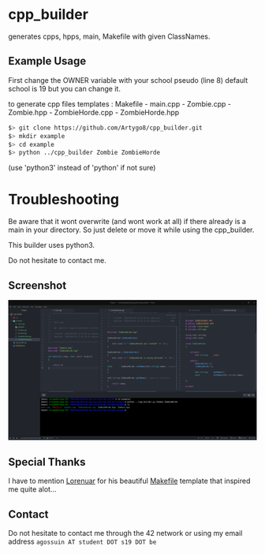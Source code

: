 # cpp_builder

generates cpps, hpps, main, Makefile with given ClassNames.

## Example Usage

First change the OWNER variable with your school pseudo (line 8) default school is 19 but you can change it.

to generate cpp files templates :
Makefile - main.cpp - Zombie.cpp - Zombie.hpp - ZombieHorde.cpp - ZombieHorde.hpp

```bash
$> git clone https://github.com/Artygo8/cpp_builder.git
$> mkdir example
$> cd example
$> python ../cpp_builder Zombie ZombieHorde
```

(use 'python3' instead of 'python' if not sure)

# Troubleshooting

Be aware that it wont overwrite (and wont work at all) if there already is a main in your directory.
So just delete or move it while using the cpp_builder.

This builder uses python3.

Do not hesitate to contact me.

## Screenshot

![screenshot example](screenshot/cpp_builder.png)

## Special Thanks

I have to mention [Lorenuar](https://github.com/lorenuars19) for his beautiful [Makefile](https://github.com/lorenuars19/makefile-template.git) template that inspired me quite alot...

## Contact

Do not hesitate to contact me through the 42 network or using my email address `agossuin AT student DOT s19 DOT be`
